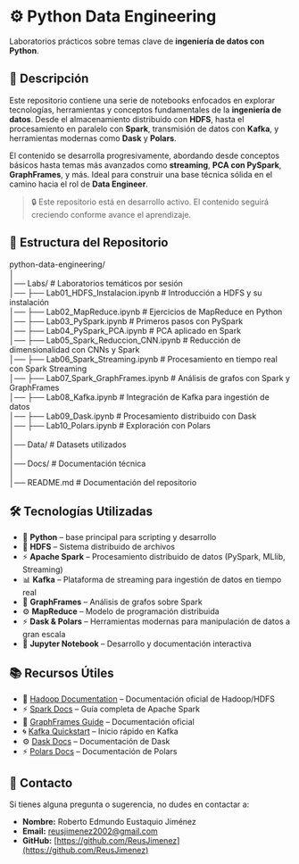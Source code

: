 # ⚙️ **Python Data Engineering**  

Laboratorios prácticos sobre temas clave de **ingeniería de datos con Python**.  

## 📝 **Descripción**  

Este repositorio contiene una serie de notebooks enfocados en explorar tecnologías, herramientas y conceptos fundamentales de la **ingeniería de datos**. Desde el almacenamiento distribuido con **HDFS**, hasta el procesamiento en paralelo con **Spark**, transmisión de datos con **Kafka**, y herramientas modernas como **Dask** y **Polars**.  

El contenido se desarrolla progresivamente, abordando desde conceptos básicos hasta temas más avanzados como **streaming**, **PCA con PySpark**, **GraphFrames**, y más. Ideal para construir una base técnica sólida en el camino hacia el rol de **Data Engineer**.  

> 🔒 Este repositorio está en desarrollo activo. El contenido seguirá creciendo conforme avance el aprendizaje.  

## 📁 **Estructura del Repositorio**  

python-data-engineering/  
│  
│── Labs/                                # Laboratorios temáticos por sesión  
│── ├── Lab01_HDFS_Instalacion.ipynb          # Introducción a HDFS y su instalación  
│── ├── Lab02_MapReduce.ipynb                 # Ejercicios de MapReduce en Python  
│── ├── Lab03_PySpark.ipynb                   # Primeros pasos con PySpark  
│── ├── Lab04_PySpark_PCA.ipynb               # PCA aplicado en Spark  
│── ├── Lab05_Spark_Reduccion_CNN.ipynb       # Reducción de dimensionalidad con CNNs y Spark  
│── ├── Lab06_Spark_Streaming.ipynb           # Procesamiento en tiempo real con Spark Streaming  
│── ├── Lab07_Spark_GraphFrames.ipynb         # Análisis de grafos con Spark y GraphFrames  
│── ├── Lab08_Kafka.ipynb                     # Integración de Kafka para ingestión de datos  
│── ├── Lab09_Dask.ipynb                      # Procesamiento distribuido con Dask  
│── ├── Lab10_Polars.ipynb                    # Exploración con Polars  
│  
│── Data/                               # Datasets utilizados  
│  
│── Docs/                               # Documentación técnica  
│  
│── README.md                           # Documentación del repositorio  

## 🛠 **Tecnologías Utilizadas**  

- 🐍 **Python** – base principal para scripting y desarrollo  
- 💾 **HDFS** – Sistema distribuido de archivos  
- ⚡ **Apache Spark** – Procesamiento distribuido de datos (PySpark, MLlib, Streaming)  
- 📊 **Kafka** – Plataforma de streaming para ingestión de datos en tiempo real  
- 🔗 **GraphFrames** – Análisis de grafos sobre Spark  
- ⚙️ **MapReduce** – Modelo de programación distribuida  
- ⚡ **Dask & Polars** – Herramientas modernas para manipulación de datos a gran escala  
- 📘 **Jupyter Notebook** – Desarrollo y documentación interactiva  
<!-- - 🧰 **ETL Pipelines** – Desarrollo de flujos de transformación de datos
- 🗃️ **DataFrames** – Manipulación de datos estructurados en memoria con distintas librerías  -->

## 📚 **Recursos Útiles**

- 🐘 [Hadoop Documentation](https://hadoop.apache.org/docs/) – Documentación oficial de Hadoop/HDFS  
- ⚡ [Spark Docs](https://spark.apache.org/docs/latest/) – Guía completa de Apache Spark  
- 🔗 [GraphFrames Guide](https://graphframes.github.io/) – Documentación oficial  
- 🌀 [Kafka Quickstart](https://kafka.apache.org/quickstart) – Inicio rápido en Kafka  
- ⚙️ [Dask Docs](https://docs.dask.org/en/stable/) – Documentación de Dask  
- ⚡ [Polars Docs](https://pola-rs.github.io/polars-book/) – Documentación de Polars  

## 📩 **Contacto**  

Si tienes alguna pregunta o sugerencia, no dudes en contactar a:  

- **Nombre:** Roberto Edmundo Eustaquio Jiménez  
- **Email:** [reusjimenez2002@gmail.com](mailto:reusjimenez2002@gmail.com)  
- **GitHub:** [https://github.com/ReusJimenez](https://github.com/ReusJimenez)  
